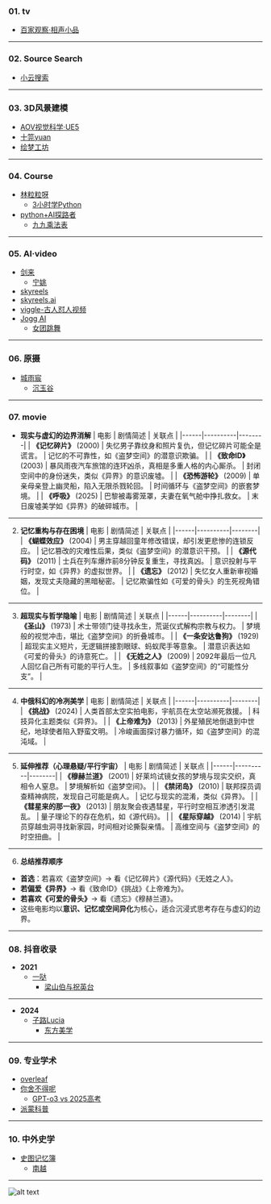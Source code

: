 ### 01. tv
* [百家观察·相声小品](https://www.youtube.com/watch?v=tFcW-VJ_HR4&list=PLxD8kq6jJ87MAEhKQt0HNef0OxFiCdh4I)
---
### 02. Source Search
* [小云搜索](https://www.yunso.net/)
---
### 03. 3D风景建模
* [AOV视觉科学·UE5](https://v.douyin.com/ID5YQy-tnk0/)
* [十笎yuan](https://v.douyin.com/u3uviIVjD8Y/)
* [绘梦工坊](https://v.douyin.com/S0jvDJVPA30/)
---
### 04. Course
* [林粒粒呀](https://v.douyin.com/4RGrEHqrQ5g/)
  - [3小时学Python](https://v.douyin.com/qPcLNQj2v9U/)
* [python+AI探路者](https://v.douyin.com/Rmr9WZOLKSw/)
  - [九九乘法表](https://v.douyin.com/WxaV9DmPJaQ/)
---
### 05. AI·video
* [剑来](https://v.douyin.com/-odlboAmAGA/)
  - [宁姚](https://v.douyin.com/Ru1_J7d7r7o/)
* [skyreels](https://github.com/SkyworkAI/SkyReels-V2)
* [skyreels.ai](https://www.skyreels.ai/home)
* [viggle-古人怼人视频](https://viggle.ai/home)
* [Jogg AI](https://www.jogg.ai/)
  - [女团跳舞](https://v.douyin.com/V1tQ0hs4n-8/)

---
### 06. 原摄
* [城雨宸](https://v.douyin.com/295ozdlRlSA/)
  - [沉玉谷](https://v.douyin.com/ATgF9VDHyB4/)
---
### 07. **movie**
* **现实与虚幻的边界消解**
| 电影 | 剧情简述 | 关联点 |
|------|----------|--------|
| **《记忆碎片》** (2000) | 失忆男子靠纹身和照片复仇，但记忆碎片可能全是谎言。 | 记忆的不可靠性，如《盗梦空间》的潜意识欺骗。 |
| **《致命ID》** (2003) | 暴风雨夜汽车旅馆的连环凶杀，真相是多重人格的内心厮杀。 | 封闭空间中的身份迷失，类似《异界》的意识废墟。 |
| **《恐怖游轮》** (2009) | 单亲母亲登上幽灵船，陷入无限杀戮轮回。 | 时间循环与《盗梦空间》的嵌套梦境。 |
| **《呼吸》** (2025) | 巴黎被毒雾笼罩，夫妻在氧气舱中挣扎救女。 | 末日废墟美学如《异界》的破碎城市。 |
---
2. **记忆重构与存在困境**
| 电影 | 剧情简述 | 关联点 |
|------|----------|--------|
| **《蝴蝶效应》** (2004) | 男主穿越回童年修改错误，却引发更悲惨的连锁反应。 | 记忆篡改的灾难性后果，类似《盗梦空间》的潜意识干预。 |
| **《源代码》** (2011) | 士兵在列车爆炸前8分钟反复重生，寻找真凶。 | 意识投射与平行时空，如《异界》的虚拟世界。 |
| **《遗忘》** (2012) | 失忆女人重新审视婚姻，发现丈夫隐藏的黑暗秘密。 | 记忆欺骗性如《可爱的骨头》的生死视角错位。 |
---
3. **超现实与哲学隐喻**
| 电影 | 剧情简述 | 关联点 |
|------|----------|--------|
| **《圣山》** (1973) | 术士带领门徒寻找永生，荒诞仪式解构宗教与权力。 | 梦境般的视觉冲击，堪比《盗梦空间》的折叠城市。 |
| **《一条安达鲁狗》** (1929) | 超现实主义短片，无逻辑拼接割眼球、蚂蚁爬手等意象。 | 潜意识表达如《可爱的骨头》的诗意死亡。 |
| **《无姓之人》** (2009) | 2092年最后一位凡人回忆自己所有可能的平行人生。 | 多线叙事如《盗梦空间》的“可能性分支”。 |
---
4. **中俄科幻的冷冽美学**
| 电影 | 剧情简述 | 关联点 |
|------|----------|--------|
| **《挑战》** (2024) | 人类首部太空实拍电影，宇航员在太空站濒死救援。 | 科技异化主题类似《异界》。 |
| **《上帝难为》** (2013) | 外星殖民地倒退到中世纪，地球使者陷入野蛮文明。 | 冷峻画面探讨暴力循环，如《盗梦空间》的混沌域。 |
---
5. **延伸推荐（心理悬疑/平行宇宙）**
| 电影 | 剧情简述 | 关联点 |
|------|----------|--------|
| **《穆赫兰道》** (2001) | 好莱坞试镜女孩的梦境与现实交织，真相令人窒息。 | 梦境解析如《盗梦空间》。 |
| **《禁闭岛》** (2010) | 联邦探员调查精神病院，发现自己可能是病人。 | 记忆与现实的混淆，类似《异界》。 |
| **《彗星来的那一夜》** (2013) | 朋友聚会夜遇彗星，平行时空相互渗透引发混乱。 | 量子理论下的存在危机，如《源代码》。 |
| **《星际穿越》** (2014) | 宇航员穿越虫洞寻找新家园，时间相对论撕裂亲情。 | 高维空间与《盗梦空间》的时空扭曲。 |
---
6. **总结推荐顺序**
  - **首选**：若喜欢《盗梦空间》→ 看《记忆碎片》《源代码》《无姓之人》。
  - **若偏爱《异界》**→ 看《致命ID》《挑战》《上帝难为》。
  - **若喜欢《可爱的骨头》**→ 看《遗忘》《穆赫兰道》。
- 这些电影均以**意识、记忆或空间异化**为核心，适合沉浸式思考存在与虚幻的边界。
---
### 08. 抖音收录
* **2021**
  * [一哒](https://v.douyin.com/3RuCJw8yjvc/)
    - [梁山伯与祝英台](https://v.douyin.com/yYPrSFceuGY/)
---
* **2024**
  * [子路Lucia](https://v.douyin.com/_56cUmlih_o/)
    - [东方美学](https://v.douyin.com/xrqbbPmJNRI/)
---
### 09. 专业学术
* [overleaf](https://www.overleaf.com/)
* [你舍不得呢](https://v.douyin.com/2zGTNSxFXQ8/)
  - [GPT-o3 vs 2025高考](https://v.douyin.com/UQ6mEazvO8s/)
* [派蒙科普](https://v.douyin.com/yLqpHE7-AQM/)
---
### 10. 中外史学
* [史图记忆簿](https://v.douyin.com/jsDmbpVDQRA/)
  - [南越](https://v.douyin.com/RKQOQM5DCDg/)
---
![alt text](https://upload-bbs.miyoushe.com/upload/2022/11/01/266607709/6cc988d046df34315681e50f9c9f299c_1259576169906078498.PNG?x-oss-process=image//resize,s_600/quality,q_80/auto-orient,0/interlace,1/format,png)